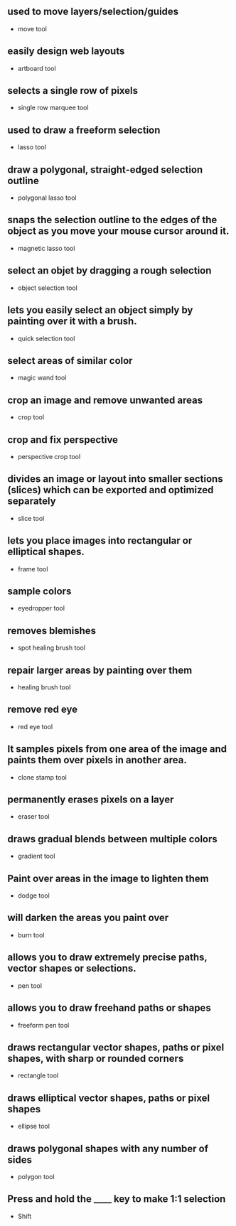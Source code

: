 <!--
Lesson 4: Adobe Photoshop
-->

## used to move layers/selection/guides

- move tool

## easily design web layouts

- artboard tool

## selects a single row of pixels

- single row marquee tool

## used to draw a freeform selection

- lasso tool

## draw a polygonal, straight-edged selection outline

- polygonal lasso tool

## snaps the selection outline to the edges of the object as you move your mouse cursor around it.

- magnetic lasso tool

## select an objet by dragging a rough selection

- object selection tool

## lets you easily select an object simply by painting over it with a brush.

- quick selection tool

## select areas of similar color

- magic wand tool

## crop an image and remove unwanted areas

- crop tool

## crop and fix perspective

- perspective crop tool

## divides an image or layout into smaller sections (slices) which can be exported and optimized separately

- slice tool

## lets you place images into rectangular or elliptical shapes.

- frame tool

## sample colors

- eyedropper tool

## removes blemishes

- spot healing brush tool

## repair larger areas by painting over them

- healing brush tool

## remove red eye

- red eye tool

## It samples pixels from one area of the image and paints them over pixels in another area.

- clone stamp tool

## permanently erases pixels on a layer

- eraser tool

## draws gradual blends between multiple colors

- gradient tool

## Paint over areas in the image to lighten them

- dodge tool

## will darken the areas you paint over

- burn tool

## allows you to draw extremely precise paths, vector shapes or selections.

- pen tool

## allows you to draw freehand paths or shapes

- freeform pen tool

## draws rectangular vector shapes, paths or pixel shapes, with sharp or rounded corners

- rectangle tool

## draws elliptical vector shapes, paths or pixel shapes

- ellipse tool

## draws polygonal shapes with any number of sides

- polygon tool

## Press and hold the ____ key to make 1:1 selection

- Shift

<!-- ## Enumerate move and selection tools

- move tool ![move tool](Lesson-4-Adobe-Photoshop/photoshop-move-tool.png)
- artboard tool ![alt](Lesson-4-Adobe-Photoshop/photoshop-artboard-tool.png)
- rectangular marquee tool ![alt](Lesson-4-Adobe-Photoshop/photoshop-rectangular-marquee-tool.png)
- elliptical marquee tool ![alt](Lesson-4-Adobe-Photoshop/photoshop-elliptical-marquee-tool.png)
 -->
